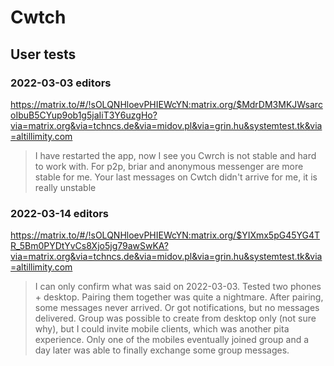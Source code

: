 # Cwtch

## User tests

### 2022-03-03 editors

https://matrix.to/#/!sOLQNHloevPHIEWcYN:matrix.org/$MdrDM3MKJWsarcoIbuB5CYup9ob1g5jaIiT3Y6uzgHo?via=matrix.org&via=tchncs.de&via=midov.pl&via=grin.hu&systemtest.tk&via=altillimity.com

> I have restarted the app, now I see you
> Cwrch is not stable and hard to work with. For p2p, briar and anonymous messenger are more stable for me.
> Your last messages on Cwtch didn't arrive for me, it is really unstable

### 2022-03-14 editors

https://matrix.to/#/!sOLQNHloevPHIEWcYN:matrix.org/$YIXmx5pG45YG4TR_5Bm0PYDtYvCs8Xjo5jg79awSwKA?via=matrix.org&via=tchncs.de&via=midov.pl&via=grin.hu&systemtest.tk&via=altillimity.com

> I can only confirm what was said on 2022-03-03. Tested two phones + desktop. Pairing them together was quite a nightmare. After pairing, some messages never arrived. Or got notifications, but no messages delivered. Group was possible to create from desktop only (not sure why), but I could invite mobile clients, which was another pita experience. Only one of the mobiles eventually joined group and a day later was able to finally exchange some group messages.
